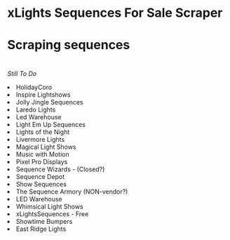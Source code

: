 # xLights Sequences For Sale Scraper
#
#
# Scraping sequences

#
<i>Still To Do</i>
<uol>
<li>HolidayCoro</li>
<li>Inspire Lightshows</li>
<li>Jolly Jingle Sequences</li>
<li>Laredo Lights</li>
<li>Led Warehouse</li>
<li>Light Em Up Sequences</li>
<li>Lights of the Night</li>
<li>Livermore Lights</li>
<li>Magical Light Shows</li>
<li>Music with Motion</li>
<li>Pixel Pro Displays</li>
<li>Sequence Wizards - (Closed?)</li>
<li>Sequence Depot</li>
<li>Show Sequences</li>
<li>The Sequence Armory (NON-vendor?)</li>
<li>LED Warehouse</li>
<li>Whimsical Light Shows</li>
<li>xLightsSequences - Free</li>
<li>Showtime Bumpers</li>
<li>East Ridge Lights</li>
</uol>
